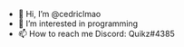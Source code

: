 - 👋 Hi, I’m @cedriclmao
- 👀 I’m interested in programming
- 📫 How to reach me Discord: Quikz#4385

<!---
cedriclmao/cedriclmao is a ✨ special ✨ repository because its `README.md` (this file) appears on your GitHub profile.
You can click the Preview link to take a look at your changes.
--->
